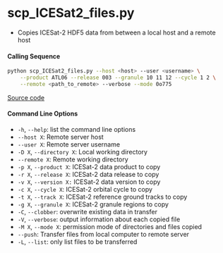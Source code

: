 scp_ICESat2_files.py
====================

 - Copies ICESat-2 HDF5 data from between a local host and a remote host

#### Calling Sequence
```bash
python scp_ICESat2_files.py --host <host> --user <username> \
    --product ATL06 --release 003 --granule 10 11 12 --cycle 1 2 \
    --remote <path_to_remote> --verbose --mode 0o775
```
[Source code](https://github.com/tsutterley/read-ICESat-2/blob/main/scripts/scp_ICESat2_files.py)  

#### Command Line Options
 - `-h`, `--help`: list the command line options
 - `--host X`: Remote server host
 - `--user X`: Remote server username
 - `-D X`, `--directory X`: Local working directory
 - `--remote X`: Remote working directory
 - `-p X`, `--product X`: ICESat-2 data product to copy
 - `-r X`, `--release X`: ICESat-2 data release to copy
 - `-v X`, `--version X:` ICESat-2 data version to copy
 - `-c X`, `--cycle X`: ICESat-2 orbital cycle to copy  
 - `-t X`, `--track X`: ICESat-2 reference ground tracks to copy
 - `-g X`, `--granule X`: ICESat-2 granule regions to copy
 - `-C`, `--clobber`: overwrite existing data in transfer
 - `-V`, `--verbose`: output information about each copied file
 - `-M X`, `--mode X`: permission mode of directories and files copied
 - `--push`: Transfer files from local computer to remote server
 - `-L`, `--list`: only list files to be transferred
